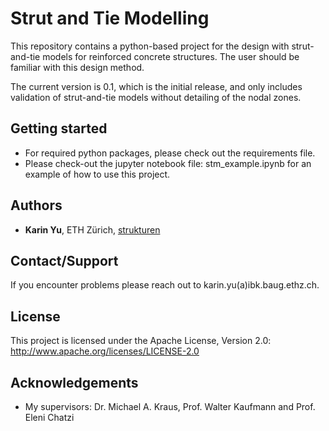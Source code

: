# Strut and Tie Modelling
This repository contains a python-based project for the design with strut-and-tie models for reinforced concrete structures. The user should be familiar with this design method.

The current version is 0.1, which is the initial release, and only includes validation of strut-and-tie models without detailing of the nodal zones.

## Getting started
* For required python packages, please check out the requirements file.
* Please check-out the jupyter notebook file: stm_example.ipynb for an example of how to use this project.

## Authors
* **Karin Yu**, ETH Zürich, [strukturen](https://github.com/strukturen)

## Contact/Support
If you encounter problems please reach out to karin.yu(a)ibk.baug.ethz.ch.

## License
This project is licensed under the Apache License, Version 2.0: http://www.apache.org/licenses/LICENSE-2.0

## Acknowledgements
* My supervisors: Dr. Michael A. Kraus, Prof. Walter Kaufmann and Prof. Eleni Chatzi